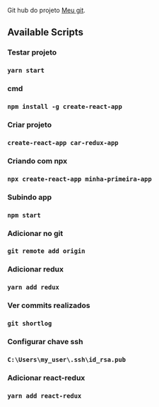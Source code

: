 Git hub do projeto [Meu git](https://github.com/ederpbj/car-redux-app).

## Available Scripts

### Testar projeto
### `yarn start`

### cmd
### `npm install -g create-react-app`

### Criar projeto
### `create-react-app car-redux-app`

### Criando com npx
### `npx create-react-app minha-primeira-app`

### Subindo app
### `npm start`

### Adicionar no git
### `git remote add origin`

### Adicionar redux
### `yarn add redux`

### Ver commits realizados
### `git shortlog`

### Configurar chave ssh
### `C:\Users\my_user\.ssh\id_rsa.pub`

### Adicionar react-redux
### `yarn add react-redux`

